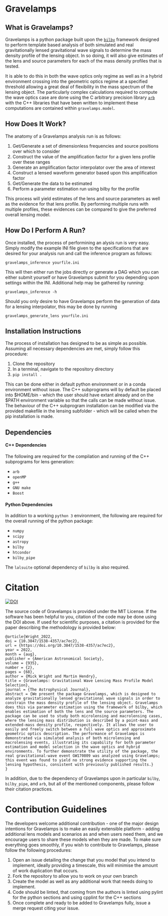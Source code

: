 # Gravelamps

## What is Gravelamps?

Gravelamps is a python package built upon the [`bilby`](https://git.ligo.org/lscsoft/bilby) framework designed to perform template based analysis of both simulated and real gravitationally lensed gravitational wave signals to determine the mass density profile of the lensing object. In so doing, it will also give estimates of the lens and source parameters for each of the mass density profiles that is tested. 

It is able to do this in both the wave optics only regime as well as in a hybrid environment crossing into the geometric optics regime at a specified threshold allowing a great deal of flexibility in the mass spectrum of the lensing object. The particularly complex calculations required to compute the wave optics case are done using the C arbitrary precision library [`arb`](https://github.com/fredrik-johansson/arb/) with the C++ libraries that have been written to implement these computations are contained within `gravelamps.model`. 

## How Does It Work?

The anatomy of a Gravelamps analysis run is as follows:

1. Get/Generate a set of dimensionless frequencies and source positions over which to consider
2. Construct the value of the amplification factor for a given lens profile over these ranges
3. Generate an amplification factor interpolator over the area of interest
4. Construct a lensed waveform generator based upon this amplification factor
5. Get/Generate the data to be estimated
6. Perform a parameter estimation run using bilby for the profile

This process will yield estimates of the lens and source parameters as well as the evidence for that lens profile. By performing multiple runs with multiple profiles, these evidences can be compared to give the preferred overall lensing model. 

## How Do I Perform A Run?

Once installed, the process of performining an alysis run is very easy. Simply modify the example INI file given to the specifications that are desired for your analysis run and call the inference program as follows:

`gravelamps_inference yourfile.ini`

This will then either run the jobs directly or generate a DAG which you can either submit yourself or have Gravelamps submit for you depending upon settings within the INI. Additional help may be gathered by running:

`gravelamps_inference -h`

Should you only desire to have Gravelamps perform the generation of data for a lensing interpolator, this may be done by running

`gravelamps_generate_lens yourfile.ini`

## Installation Instructions

The process of installation has designed to be as simple as possible. Assuming all necessary dependencies are met, simply follow this procedure:

1. Clone the repository
2. In a terminal, navigate to the repository directory
3. `pip install .` 

This can be done either in default python environment or in a conda environment without issue. The C++ subprograms will by default be placed into $HOME/bin - which the user should have extant already and on the $PATH environment variable so that the calls can be made without issue. The behaviour of the C++ subprogram installation can be modified via the provided makefile in the lensing subfolder - which will be called when the pip installation is made. 

## Dependencies

#### C++ Dependencies

The following are required for the compilation and running of the C++ subprograms for lens generation:
+ `arb`
+ `openMP`
+ `g++`
+  `GNU make`
+  `Boost`

#### Python Dependencies

In addition to a working `python 3` environment, the following are required for the overall running of the python package:
+ `numpy`
+ `scipy`
+ `astropy`
+ `bilby`
+ `htcondor`
+ `bilby_pipe`

The `lalsuite` optional dependency of `bilby` is also required.

# Citation

[![DOI](https://zenodo.org/badge/328470267.svg)](https://zenodo.org/badge/latestdoi/328470267)

The source code of Gravelamps is provided under the MIT License. If the software has been helpful to you, citation of the code may be done using the DOI above. If used for scientific purposes, a citation is provided for the paper describing the methodology is provided below:
	
	@article{Wright_2022,
	doi = {10.3847/1538-4357/ac7ec2},
	url = {https://doi.org/10.3847/1538-4357/ac7ec2},
	year = 2022,
	month = {aug},
	publisher = {American Astronomical Society},
	volume = {935},
	number = {2},
	pages = {68},
	author = {Mick Wright and Martin Hendry},
	title = {Gravelamps: Gravitational Wave Lensing Mass Profile Model Selection},
	journal = {The Astrophysical Journal},
	abstract = {We present the package Gravelamps, which is designed to analyze gravitationally lensed gravitational wave signals in order to constrain the mass density profile of the lensing object. Gravelamps does this via parameter estimation using the framework of bilby, which enables estimation of both the lens and the source parameters. The package can be used to study both microlensing and macrolensing cases, where the lensing mass distribution is described by a point-mass and extended-mass density profile, respectively. It allows the user to easily and freely switch between a full wave optics and approximate geometric optics description. The performance of Gravelamps is demonstrated via simulated analysis of both microlensing and macrolensing events, illustrating its capability for both parameter estimation and model selection in the wave optics and hybrid environments. To further demonstrate the utility of the package, the real gravitational-wave event GW170809 was analyzed using Gravelamps; this event was found to yield no strong evidence supporting the lensing hypothesis, consistent with previously published results.}
	}

In addition, due to the dependency of Gravelamps upon in particular `bilby`, `bilby_pipe`, and `arb`, but all of the mentioned components, please follow their citation practices. 

# Contribution Guidelines

The developers welcome additional contribution - one of the major design intentions for Gravelamps is to make an easily extensible platform - adding additional lens models and scenarios as and when users need them, and we encourage users to share these models when they are made. To make sure everything goes smoothly, if you wish to contribute to Gravelamps, please follow the following procedures:

1. Open an issue detailing the change that you model that you intend to implement, ideally providing a timescale, this will minimise the amount of work duplication that occurs. 
2. Fork the repository to allow you to work on your own branch
3. Create the model as well as any additional work that needs doing to implement. 
4. Code should be linted, that coming from the authors is linted using pylint for the python sections and using cpplint for the C++ sections
5. Once complete and ready to be added to Gravelamps fully, issue a merge request citing your issue.
